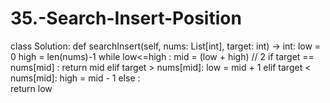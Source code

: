 # 35.-Search-Insert-Position
class Solution:
    def searchInsert(self, nums: List[int], target: int) -> int:
        low = 0
        high = len(nums)-1
        while low<=high :
            mid = (low + high) // 2
            if target == nums[mid] :
                return mid
            elif target > nums[mid]:
                low = mid + 1
            elif target < nums[mid]:
                high = mid - 1
        else :      
            return low

